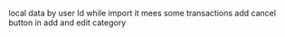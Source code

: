 local data by user Id
while import it mees some transactions
add cancel button in add and edit category
